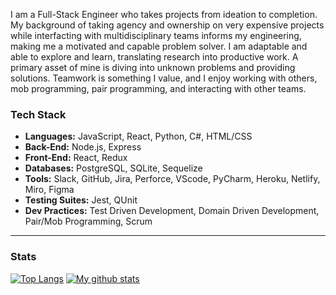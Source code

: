 I am a Full-Stack Engineer who takes projects from ideation to completion. My background of taking agency and ownership on very expensive projects while interfacting with multidisciplinary teams informs my engineering, making me a motivated and capable problem solver. I am adaptable and able to explore and learn, translating research into productive work. A primary asset of mine is diving into unknown problems and providing solutions. Teamwork is something I value, and I enjoy working with others, mob programming, pair programming, and interacting with other teams.

### Tech Stack
* **Languages:** JavaScript, React, Python, C#, HTML/CSS
* **Back-End:** Node.js, Express
* **Front-End:** React, Redux
* **Databases:** PostgreSQL, SQLite, Sequelize
* **Tools:** Slack, GitHub, Jira, Perforce, VScode, PyCharm, Heroku, Netlify, Miro, Figma
* **Testing Suites:** Jest, QUnit
* **Dev Practices:** Test Driven Development, Domain Driven Development, Pair/Mob Programming, Scrum
****
### Stats
[![Top Langs](https://github-readme-stats.vercel.app/api/top-langs/?username=CaseyCameron&layout=compact&theme=vision-friendly-dark)](https://github.com/CaseyCameron/github-readme-stats)
[![My github stats](https://github-readme-stats.vercel.app/api?username=CaseyCameron&hide=stars,issues&show_icons=true&include_all_commits=true&theme=vision-friendly-dark)](https://github.com/CaseyCameron/github-readme-stats)

